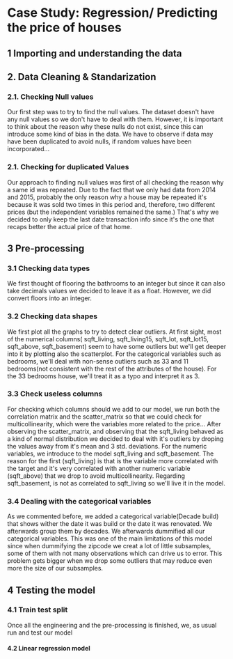 # Case Study: Regression/ Predicting the price of houses

## 1 Importing and understanding the data
## 2. Data Cleaning & Standarization
### 2.1. Checking Null values
Our first step was to try to find the null values. The dataset doesn't have any null values so we don't have to deal with them. However, it is important to think about the reason why these nulls do not exist, since this can introduce some kind of bias in the data. We have to observe if data may have been duplicated to avoid nulls, if random values have been incorporated...

### 2.1. Checking for duplicated Values
Our approach to finding null values was first of all checking the reason why a same id was repeated. Due to the fact that we only had data from 2014 and 2015, probably the only reason why a house may be repeated it's because it was sold two times in this period and, therefore, two different prices (but the independent variables remained the same.) That's why we decided to only keep the last date transaction info since it's the one that recaps better the actual price of that home.

## 3  Pre-processing 
### 3.1  Checking data types
We first thought of flooring the bathrooms to an integer but since it can also take decimals values we decided to leave it as a float. However, we did convert floors into an integer.

### 3.2  Checking data shapes
We first plot all the graphs to try to detect clear outliers. At first sight, most of the numerical columns( sqft_living, sqft_living15, sqft_lot, sqft_lot15, sqft_above, sqft_basement) seem to have some outliers but we'll get deeper into it by plotting also the scatterplot. For the categorical variables such as bedrooms, we'll deal with non-sense outliers such as 33 and 11 bedrooms(not consistent with the rest of the attributes of the house). For the 33 bedrooms house, we'll treat it as a typo and interpret it as 3.

### 3.3  Check useless columns

For checking which columns should we add to our model, we run both the correlation matrix and the scatter_matrix so that we could check for multicollinearity, which were the variables more related to the price... After observing the scatter_matrix, and observing that the sqft_living behaved as a kind of normal distribution we decided to deal with it's outliers by droping the values away from it's mean and 3 std. deviations. For the numeric variables, we introduce to the model sqft_living and sqft_basement. The reason for the first (sqft_living) is that is the variable more correlated with the target and it's very correlated with another numeric variable (sqft_above) that we drop to avoid multicollinearity. Regarding sqft_basement, is not as correlated to sqft_living so we'll live it in the model.

### 3.4 Dealing with the categorical variables

As we commented before, we added a categorical variable(Decade build) that shows wither the date it was build or the date it was renovated. We afterwards group them by decades. We afterwards dummified all our categorical variables. This was one of the main limitations of this model since when dummifying the zipcode we creat a lot of little subsamples, some of them with not many observations which can drive us to error. This problem gets bigger when we drop some outliers that may reduce even more the size of our subsamples.

## 4  Testing the model

### 4.1  Train test split
Once all the engineering and the pre-processing is finished, we, as usual run and test our model

#### 4.2  Linear regression model


